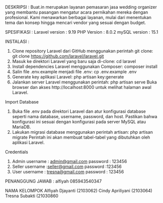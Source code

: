 DESKRIPSI :
Buat.in merupakan layanan pemasaran jasa wedding organizer yang membantu pasangan mengatur acara pernikahan mereka dengan profesional. Kami menawarkan berbagai layanan, mulai dari menentukan tema dan konsep hingga mencari vendor yang sesuai dengan budget.

SPESIFIKASI :
Laravel version : 9.19
PHP Version : 8.0.2
mySQL version : 15.1

INSTALASI :
1. Clone repository Laravel dari GitHub menggunakan perintah git clone:
git clone https://github.com/laravel/laravel.git
2. Masuk ke direktori Laravel yang baru saja di-clone:
cd laravel
3. Install dependencies Laravel menggunakan Composer:
composer install
4. Salin file .env.example menjadi file .env:
cp .env.example .env
5. Generate key aplikasi Laravel:
php artisan key:generate
6. Jalankan server Laravel menggunakan perintah:
php artisan serve
Buka browser dan akses http://localhost:8000 untuk melihat halaman awal Laravel.

Import Database
1. Buka file .env pada direktori Laravel dan atur konfigurasi database seperti nama database, username, password, dan host. Pastikan bahwa konfigurasi ini sesuai dengan konfigurasi pada server MySQL atau MariaDB.
2. Lakukan migrasi database menggunakan perintah artisan:
php artisan migrate
Perintah ini akan membuat tabel-tabel yang dibutuhkan oleh aplikasi Laravel.

Credentials
1. Admin 
username : admin@gmail.com
password : 123456
2. Seller
username :seller@gmail.com
password :123456
3. User
username : tresna@gmail.com
password : 123456

PENANGGUNG JAWAB :
alfiyah 085943540347

NAMA KELOMPOK
Alfiyah Djayanti    (2103062)
Cindy Apriliyani    (2103064)
Tresna Subakti      (21030860
